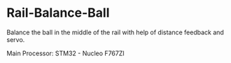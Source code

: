 # Rail-Balance-Ball
Balance the ball in the middle of the rail with help of distance feedback and servo.

Main Processor: STM32 - Nucleo F767ZI
